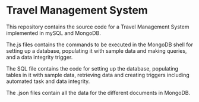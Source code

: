 # Travel Management System

This repository contains the source code for a Travel Management System implemented in mySQL and MongoDB. 

The.js files contains the commands to be executed in the MongoDB shell for setting up a database, populating it with sample data and making queries, and a data integrity trigger.

The SQL file contains the code for setting up the database, populating tables in it with sample data, retrieving data and creating triggers including automated task and data integrity.

The .json files contain all the data for the different documents in MongoDB.
